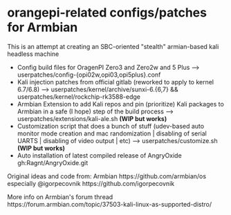 <h1> orangepi-related configs/patches for Armbian </h1>

<p>This is an attempt at creating an SBC-oriented "stealth" armian-based kali headless machine</p>

- Config build files for OragenPI Zero3 and Zero2w and 5 Plus --> userpatches/config-{opi02w,opi03,opi5plus}.conf
- Kali injection patches from official gitlab (reworked to apply to kernel 6.7/6.8) --> userpatches/kernel/archive/sunxi-6.{6,7} && userpatches/kernel/rockchip-rk3588-edge
- Armbian Extension to add Kali repos and pin (prioritize) Kali packages to Armbian in a safe (I hope) step of the build process --> userpatches/extensions/kali-ale.sh **(WIP but works)**
- Customization script that does a bunch of stuff (udev-based auto monitor mode creation and mac randomization | disabling of serial UARTS | disabling of video output | etc) --> userpatches/customize.sh **(WIP but works)**
- Auto installation of latest compiled release of AngryOxide gh:Ragnt/AngryOxide.git

<p> Original ideas and code from: Armbian https://github.com/armbian/os especially @igorpecovnik https://github.com/igorpecovnik </p>
<p>More info on Armbian's forum thread https://forum.armbian.com/topic/37503-kali-linux-as-supported-distro/</p>
